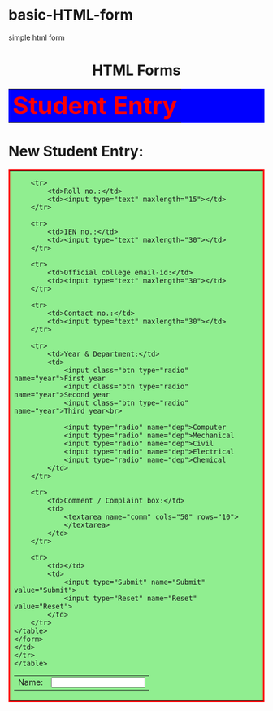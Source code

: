 # basic-HTML-form
simple html form
<!DOCTYPE html>
<html>
<head>
<title>basic HTML form</title>
<meta charset="utf-8"/>
<meta name="viewport" content="width=device-width, initial-scale=1"/>
</head>
<body>
	<h1 align="center">HTML Forms</h1>
	<table width="100%" bgcolor="blue" cellspacing="2" cellpadding="2">
		<tr align="center">
			<td><strong><font size="22" color="red">Student Entry</font></strong></td>
		</tr>
	</table>
	<h1>New Student Entry:</h1>
	<table width="100%" border="2" bordercolor="red" bgcolor="lightgreen" cellspacing="2" cellpadding="2">
	<tr>
	<td>
	<form name="student_entry" action="send.php" method="post">
	<table border="0" cellspacing="2" cellpadding="2">
		<tr>
			<td>Name:</td>
			<td><input type="text" maxlength="30"></td>
		</tr>
		
		<tr>
			<td>Roll no.:</td>
			<td><input type="text" maxlength="15"></td>
		</tr>
		
		<tr>
			<td>IEN no.:</td>
			<td><input type="text" maxlength="30"></td>
		</tr>
		
		<tr>
			<td>Official college email-id:</td>
			<td><input type="text" maxlength="30"></td>
		</tr>
		
		<tr>
			<td>Contact no.:</td>
			<td><input type="text" maxlength="30"></td>
		</tr>
		
		<tr>
			<td>Year & Department:</td>
			<td>
				<input class="btn type="radio" name="year">First year
				<input class="btn type="radio" name="year">Second year
				<input class="btn type="radio" name="year">Third year<br>
				
				<input type="radio" name="dep">Computer
				<input type="radio" name="dep">Mechanical
				<input type="radio" name="dep">Civil
				<input type="radio" name="dep">Electrical
				<input type="radio" name="dep">Chemical
			</td>
		</tr>
		
		<tr>
			<td>Comment / Complaint box:</td>
			<td>
				<textarea name="comm" cols="50" rows="10">
				</textarea>
			</td>
		</tr>
		
		<tr>
			<td></td>
			<td>
				<input type="Submit" name="Submit" value="Submit">
				<input type="Reset" name="Reset" value="Reset">
			</td>
		</tr>
	</table>
	</form>
	</td>
	</tr>
	</table>
</body>
</html>
